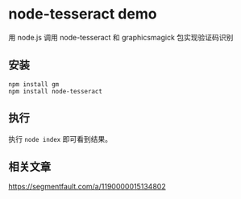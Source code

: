 # node-tesseract demo
用 node.js 调用 node-tesseract 和 graphicsmagick 包实现验证码识别


## 安装
    npm install gm
    npm install node-tesseract  

## 执行
执行 `node index` 即可看到结果。

## 相关文章
https://segmentfault.com/a/1190000015134802